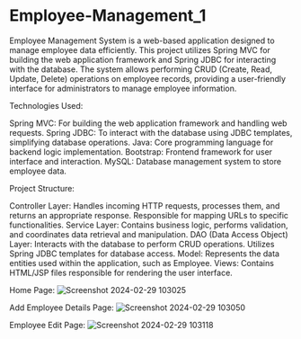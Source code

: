 # Employee-Management_1
Employee Management System is a web-based application designed to manage employee data efficiently. This project utilizes Spring MVC for building the web application framework and Spring JDBC for interacting with the database. The system allows performing CRUD (Create, Read, Update, Delete) operations on employee records, providing a user-friendly interface for administrators to manage employee information.

Technologies Used:

Spring MVC: For building the web application framework and handling web requests.
Spring JDBC: To interact with the database using JDBC templates, simplifying database operations.
Java: Core programming language for backend logic implementation.
Bootstrap: Frontend framework for user interface and interaction.
MySQL: Database management system to store employee data.

Project Structure:

Controller Layer: Handles incoming HTTP requests, processes them, and returns an appropriate response. Responsible for mapping URLs to specific functionalities.
Service Layer: Contains business logic, performs validation, and coordinates data retrieval and manipulation.
DAO (Data Access Object) Layer: Interacts with the database to perform CRUD operations. Utilizes Spring JDBC templates for database access.
Model: Represents the data entities used within the application, such as Employee.
Views: Contains HTML/JSP files responsible for rendering the user interface.

Home Page:
![Screenshot 2024-02-29 103025](https://github.com/codewithnitesh0305/Employee-Management_1/assets/133355700/b7a9697c-0de0-4d20-8127-5bc0b06ff024)

Add Employee Details Page:
![Screenshot 2024-02-29 103050](https://github.com/codewithnitesh0305/Employee-Management_1/assets/133355700/6b209585-3ae6-43ee-a245-b70ef98dda40)

Employee Edit Page:
![Screenshot 2024-02-29 103118](https://github.com/codewithnitesh0305/Employee-Management_1/assets/133355700/d29fbce9-c14c-4bf5-9267-174ff045c27c)



